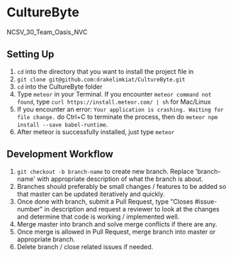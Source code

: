# CultureByte
NCSV_30_Team_Oasis_NVC

## Setting Up
1. `cd` into the directory that you want to install the project file in 
2. `git clone git@github.com:drakelimkiat/CultureByte.git`
3. `cd` into the CultureByte folder
4. Type `meteor` in your Terminal. If you encounter `meteor command not found`, type `curl https://install.meteor.com/ | sh` for Mac/Linux
5. If you encounter an error: `Your application is crashing. Waiting for file change.` do Ctrl+C to terminate the process, then do `meteor npm install --save babel-runtime`.
6. After meteor is successfully installed, just type `meteor`

## Development Workflow
1. `git checkout -b branch-name` to create new branch. Replace 'branch-name' with appropriate description of what the branch is about.
2. Branches should preferably be small changes / features to be added so that master can be updated iteratively and quickly.
3. Once done with branch, submit a Pull Request, type "Closes #issue-number" in description and request a reviewer to look at the changes and determine that code is working / implemented well.
4. Merge master into branch and solve merge conflicts if there are any.
5. Once merge is allowed in Pull Request, merge branch into master or appropriate branch.
6. Delete branch / close related issues if needed.
